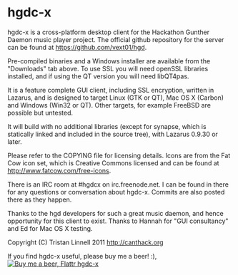 hgdc-x
======

hgdc-x is a cross-platform desktop client for the Hackathon Gunther Daemon music player project.
The official github repository for the server can be found at https://github.com/vext01/hgd.

Pre-compiled binaries and a Windows installer are available from the "Downloads" tab above.
To use SSL you will need openSSL libraries installed, and if using the QT version you will need libQT4pas.

It is a feature complete GUI client, including SSL encryption, written in Lazarus, and is designed to target Linux (GTK or QT), Mac OS X (Carbon) and Windows (Win32 or QT). Other targets, for example FreeBSD are possible but untested.

It will build with no additional libraries (except for synapse, which is statically linked and included in the source tree), with Lazarus 0.9.30 or later.

Please refer to the COPYING file for licensing details.
Icons are from the Fat Cow icon set, which is Creative Commons licensed and can be found at http://www.fatcow.com/free-icons.

There is an IRC room at #hgdcx on irc.freenode.net. I can be found in there for any questions or conversation about hgdc-x. Commits are also posted there as they happen.

Thanks to the hgd developers for such a great music daemon, and hence opportunity for this client to exist.
Thanks to Hannah for "GUI consultancy" and Ed for Mac OS X testing.

Copyright (C) Tristan Linnell 2011
http://canthack.org

If you find hgdc-x useful, please buy me a beer! :), [![Buy me a beer, Flattr hgdc-x](http://api.flattr.com/button/flattr-badge-large.png)](http://flattr.com/thing/401840/hgdc-x)
